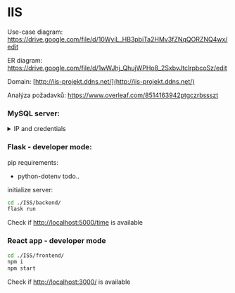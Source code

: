 # IIS

Use-case diagram: https://drive.google.com/file/d/10WyiL_HB3pbiTa2HMv3fZNqQORZNQ4wx/edit

ER diagram: https://drive.google.com/file/d/1wWJhj_QhujWPHo8_2SxbvJtclrpbcoSz/edit

Domain: [http://iis-projekt.ddns.net/](http://iis-projekt.ddns.net/)

Analýza požadavků: https://www.overleaf.com/8514163942ptgczrbssszt

### MySQL server:
<details>
  <summary>IP and credentials</summary>
  
    IP: 93.153.43.141\
    username: rootRemote\
    password: rootRemote
  
</details>



### Flask - developer mode:
pip requirements:
- python-dotenv
todo..

initialize server:
```bash
cd ./ISS/backend/
flask run
```
Check if [http://localhost:5000/time](http://localhost:5000/time) is available


### React app - developer mode
```bash
cd ./ISS/frontend/
npm i
npm start
```
Check if [http://localhost:3000/](http://localhost:3000/) is available
